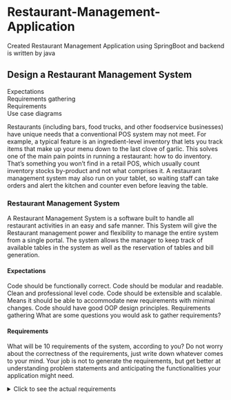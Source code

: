 # Restaurant-Management-Application
Created Restaurant Management Application using SpringBoot and backend is written by java

## Design a Restaurant Management System
Expectations
<br>
Requirements gathering
<br>
Requirements
<br>
Use case diagrams
<br>

Restaurants (including bars, food trucks, and other foodservice businesses) have unique needs that a conventional POS system may not meet. For example, a typical feature is an ingredient-level inventory that lets you track items that make up your menu down to the last clove of garlic. This solves one of the main pain points in running a restaurant: how to do inventory. That’s something you won’t find in a retail POS, which usually count inventory stocks by-product and not what comprises it. A restaurant management system may also run on your tablet, so waiting staff can take orders and alert the kitchen and counter even before leaving the table.
<br>
### Restaurant Management System

A Restaurant Management System is a software built to handle all restaurant activities in an easy and safe manner. This System will give the Restaurant management power and flexibility to manage the entire system from a single portal. The system allows the manager to keep track of available tables in the system as well as the reservation of tables and bill generation.
<br>
#### Expectations
Code should be functionally correct.
Code should be modular and readable. Clean and professional level code.
Code should be extensible and scalable. Means it should be able to accommodate new requirements with minimal changes.
Code should have good OOP design principles.
Requirements gathering
What are some questions you would ask to gather requirements?

#### Requirements
What will be 10 requirements of the system, according to you? Do not worry about the correctness of the requirements, just write down whatever comes to your mind. Your job is not to generate the requirements, but get better at understanding problem statements and anticipating the functionalities your application might need.
<Details>
  <Summary>Click to see the actual requirements</Summary>
  <br>
  1. The restaurant will have different branches.
  <br>
  2. Each restaurant branch will have a menu.
  <br>
  3. The menu will have different menu sections, containing different menu items.
  <br>
  4. The waiter should be able to create an order for a table and add meals for each seat.
  <br>
  5. Each meal can have multiple meal items. Each meal item corresponds to a menu item.
  <br>
  6. The system should be able to retrieve information about tables currently available to seat walk-in customers.
  <br>
  7. The system should support the reservation of tables.
  <br>
  8. The receptionist should be able to search for available tables by date/time and reserve a table.
  <br>
  9. The system should allow customers to cancel their reservation.
  <br>
  10. The system should be able to send notifications whenever the reservation time is approaching.
  <br>
  11. The customers should be able to pay their bills through credit card, check or cash.
  <br>
  12. Each restaurant branch can have multiple seating arrangements of tables.
  <br>
</Details>

